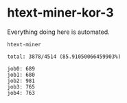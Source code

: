 # htext-miner-kor-3

Everything doing here is automated.

```
htext-miner

total: 3878/4514 (85.91050066459903%)

job0: 689
job1: 680
job2: 981
job3: 765
job4: 763
```